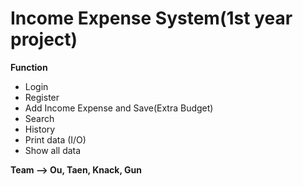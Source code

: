 # Income Expense System(1st year project)
**Function**
  - Login
  - Register
  - Add Income Expense and Save(Extra Budget)
  - Search
  - History
  - Print data (I/O)
  - Show all data


**Team --> Ou, Taen, Knack, Gun**
  

